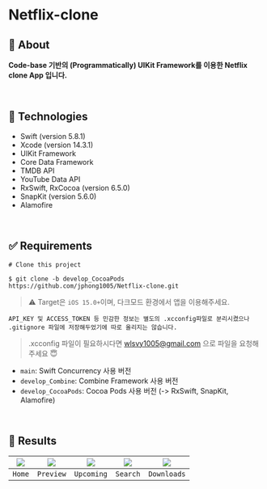 # Netflix-clone

## 🎯 About
**Code-base 기반의 (Programmatically) UIKit Framework를 이용한 Netflix clone App 입니다.**

<br>

## 🚀 Technologies
- Swift (version 5.8.1)
- Xcode (version 14.3.1)
- UIKit Framework
- Core Data Framework
- TMDB API
- YouTube Data API
- RxSwift, RxCocoa (version 6.5.0)
- SnapKit (version 5.6.0)
- Alamofire

<br>

## ✅ Requirements
```
# Clone this project

$ git clone -b develop_CocoaPods https://github.com/jphong1005/Netflix-clone.git
```

> ⚠️ Target은 `iOS 15.0+`이며, 다크모드 환경에서 앱을 이용해주세요.

`API_KEY 및 ACCESS_TOKEN 등 민감한 정보는 별도의 .xcconfig파일로 분리시켰으나 .gitignore 파일에 저장해두었기에 따로 올리지는 않습니다.`

> .xcconfig 파일이 필요하시다면 wlsvy1005@gmail.com 으로 파일을 요청해주세요 😇

- `main`: Swift Concurrency 사용 버전
- `develop_Combine`: Combine Framework 사용 버전
- `develop_CocoaPods`: Cocoa Pods 사용 버전 (-> RxSwift, SnapKit, Alamofire)

<br>

## 📱 Results
|<img src="https://github.com/jphong1005/Netflix-clone/assets/52193695/08d271a5-615d-495f-b1ad-c886e798aeb0"></img>|<img src="https://github.com/jphong1005/Netflix-clone/assets/52193695/15988b37-1fef-4bfa-a1b7-e2d7f608376a"></img>|<img src="https://github.com/jphong1005/Netflix-clone/assets/52193695/d2174568-2c74-42d2-acde-ccfee7f0f167"></img>|<img src="https://github.com/jphong1005/Netflix-clone/assets/52193695/5df79263-50db-4c47-a943-682c2204513a"></img>|<img src="https://github.com/jphong1005/Netflix-clone/assets/52193695/625a5aa5-ea14-48c2-ace0-79e124fdc9cd"></img>|
|:---:|:---:|:---:|:---:|:---:|
|`Home`|`Preview`|`Upcoming`|`Search`|`Downloads`|
